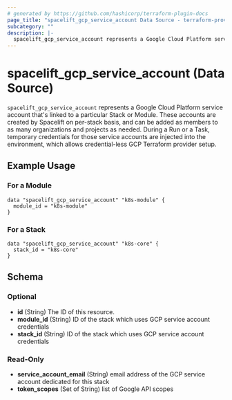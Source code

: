 ```yaml
---
# generated by https://github.com/hashicorp/terraform-plugin-docs
page_title: "spacelift_gcp_service_account Data Source - terraform-provider-spacelift"
subcategory: ""
description: |-
  spacelift_gcp_service_account represents a Google Cloud Platform service account that's linked to a particular Stack or Module. These accounts are created by Spacelift on per-stack basis, and can be added as members to as many organizations and projects as needed. During a Run or a Task, temporary credentials for those service accounts are injected into the environment, which allows credential-less GCP Terraform provider setup.
---
```


# spacelift_gcp_service_account (Data Source)

`spacelift_gcp_service_account` represents a Google Cloud Platform service account that's linked to a particular Stack or Module. These accounts are created by Spacelift on per-stack basis, and can be added as members to as many organizations and projects as needed. During a Run or a Task, temporary credentials for those service accounts are injected into the environment, which allows credential-less GCP Terraform provider setup.

## Example Usage

### For a Module

```hcl
data "spacelift_gcp_service_account" "k8s-module" {
  module_id = "k8s-module"
}
```

### For a Stack

```hcl
data "spacelift_gcp_service_account" "k8s-core" {
  stack_id = "k8s-core"
}
```

<!-- schema generated by tfplugindocs -->
## Schema

### Optional

- **id** (String) The ID of this resource.
- **module_id** (String) ID of the stack which uses GCP service account credentials
- **stack_id** (String) ID of the stack which uses GCP service account credentials

### Read-Only

- **service_account_email** (String) email address of the GCP service account dedicated for this stack
- **token_scopes** (Set of String) list of Google API scopes


